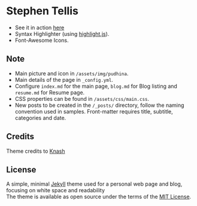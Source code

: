 # Stephen Tellis

- See it in action [here](https://stephen-tellis.github.io/home/ "Go to Stephen's page")
- Syntax Highlighter (using [highlight.js](https://highlightjs.org/)).
- Font-Awesome Icons.

## Note
- Main picture and icon in `/assets/img/pudhina`.  
- Main details of the page in `_config.yml`.
- Configure `index.md` for the main page, `blog.md` for Blog listing and `resume.md` for Resume page.
- CSS properties can be found in `/assets/css/main.css`.
- New posts to be created in the `/_posts/` directory, follow the naming convention used in samples. Front-matter requires title, subtitle, categories and date.

## Credits
Theme credits to [Knash](https://github.com/Knhash/Pudhina) 


## License
A simple, minimal [Jekyll](jekyllrb.com) theme used for a personal web page and blog, focusing on white space and readability \
The theme is available as open source under the terms of the [MIT License](http://opensource.org/licenses/MIT).

